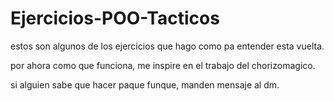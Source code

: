 # Ejercicios-POO-Tacticos
estos son algunos de los ejercicios que hago como pa entender esta vuelta.

por ahora como que funciona, me inspire en el trabajo del chorizomagico.

si alguien sabe que hacer paque funque, manden mensaje al dm.

